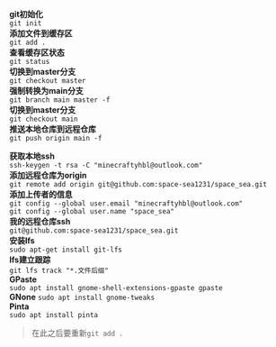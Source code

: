 **git初始化**  
`git init`  
**添加文件到缓存区**  
`git add .`  
**查看缓存区状态**  
`git status`  
**切换到master分支**  
`git checkout master`  
**强制转换为main分支**  
`git branch main master -f`  
**切换到master分支**  
`git checkout main`  
**推送本地仓库到远程仓库**  
`git push origin main -f`  

**获取本地ssh**  
`ssh-keygen -t rsa -C "minecraftyhbl@outlook.com"`  
**添加远程仓库为origin**  
`git remote add origin git@github.com:space-sea1231/space_sea.git`  
**添加上传者的信息**  
`git config --global user.email "minecraftyhbl@outlook.com"`  
`git config --global user.name "space_sea"`  
**我的远程仓库ssh**  
`git@github.com:space-sea1231/space_sea.git`  
**安装lfs**  
`sudo apt-get install git-lfs`  
**lfs建立跟踪**  
`git lfs track "*.文件后缀"`  
**GPaste**  
`sudo apt install gnome-shell-extensions-gpaste gpaste`  
**GNone** 
`sudo apt install gnome-tweaks`  
**Pinta**  
`sudo apt install pinta`  
>在此之后要重新`git add .`  
